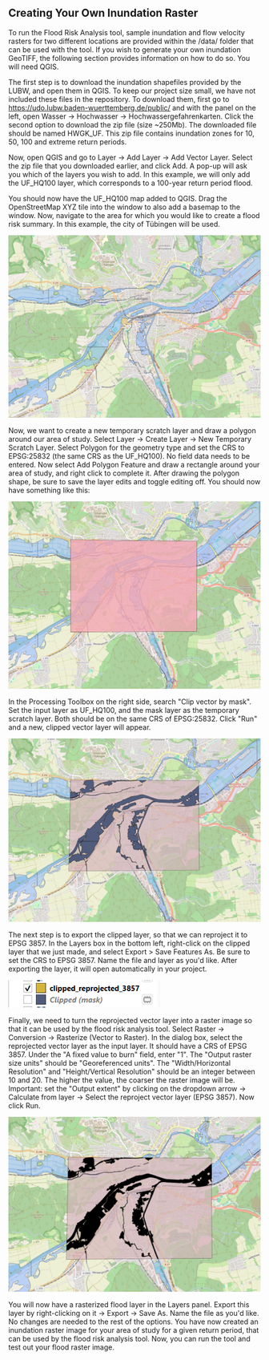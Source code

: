 ## Creating Your Own Inundation Raster
To run the Flood Risk Analysis tool, sample inundation and flow velocity rasters for two different locations are
provided within the /data/ folder that can be used with the tool. If you wish to generate your own inundation GeoTIFF,
the following section provides information on how to do so. You will need QGIS.

The first step is to download the inundation shapefiles provided by the LUBW, and open them in QGIS. To keep our project size small,
we have not included these files in the repository. To download them, first go to
https://udo.lubw.baden-wuerttemberg.de/public/ and with the panel on the left, open Wasser -> Hochwasser -> Hochwassergefahrenkarten.
Click the second option to download the zip file (size ~250Mb). The downloaded file should be named HWGK_UF. This zip file contains 
inundation zones for 10, 50, 100 and extreme return periods.

Now, open QGIS and go to Layer -> Add Layer -> Add Vector Layer. Select the zip file that you downloaded earlier, and click Add. A pop-up
will ask you which of the layers you wish to add. In this example, we will only add the UF_HQ100 layer, which corresponds to a 100-year return period flood.

You should now have the UF_HQ100 map added to QGIS. Drag the OpenStreetMap XYZ tile into the window to also add a basemap to the window. Now, navigate to the area 
for which you would like to create a flood risk summary. In this example, the city of Tübingen will be used.

![img.png](images/img.png)

Now, we want to create a new temporary scratch layer and draw a polygon around our area of study. Select Layer -> Create Layer -> New Temporary Scratch Layer.
Select Polygon for the geometry type and set the CRS to EPSG:25832 (the same CRS as the UF_HQ100). No field data needs
to be entered. Now select Add Polygon Feature and draw a rectangle around your area of study, and right click to complete it. After drawing the polygon shape, be sure to save the layer edits and toggle editing off. You should now have something like this:

![img_1.png](images/img_1.png)

In the Processing Toolbox on the right side, search "Clip vector by mask". Set the input layer as UF_HQ100, and the mask layer as the
temporary scratch layer. Both should be on the same CRS of EPSG:25832. Click "Run" and a new, clipped vector layer will appear.

![img_2.png](images/img_2.png)

The next step is to export the clipped layer, so that we can reproject it to EPSG 3857. In the Layers box in the bottom left, right-click on the
clipped layer that we just made, and select Export > Save Features As. Be sure to
set the CRS to EPSG 3857. Name the file and layer as you'd like. After exporting the layer, it will open automatically
in your project.

![img_3.png](images/img_3.png)

Finally, we need to turn the reprojected vector layer into a raster image so that it can be used by the flood risk analysis tool.
Select Raster -> Conversion -> Rasterize (Vector to Raster). In the dialog box, select
the reprojected vector layer as the input layer. It should have a CRS of EPSG 3857. Under the "A fixed value to burn" field, enter "1". The "Output raster size units" should be "Georeferenced units".
The "Width/Horizontal Resolution" and "Height/Vertical Resolution" should be an integer between 10 and 20. The higher the value, the coarser the raster image will be. Important: set the
"Output extent" by clicking on the dropdown arrow -> Calculate from layer -> Select the reproject vector layer (EPSG 3857). Now click Run.

![img_4.png](images/img_4.png)

You will now have a rasterized flood layer in the Layers panel. Export this layer by right-clicking on it -> Export -> Save As. Name the file as you'd like. No changes are needed to the rest of the options.
You have now created an inundation raster image for your area of study for a given return period, that can be used by the flood risk analysis tool. Now, you can run the tool and test out your flood raster image.